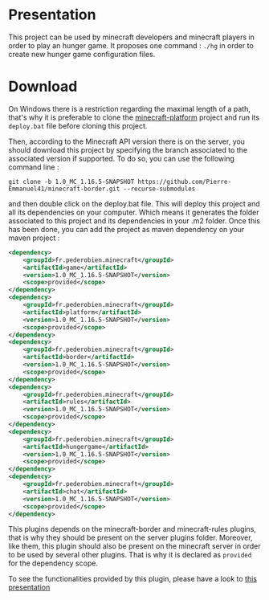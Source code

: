 # Presentation

This project can be used by minecraft developers and minecraft players in order to play an hunger game. It proposes one command : <code>./hg</code> in order to create new hunger game configuration files.

# Download

On Windows there is a restriction regarding the maximal length of a path, that's why it is preferable to clone the [minecraft-platform](https://github.com/Pierre-Emmanuel41/minecraft-game-plateform/blob/1.0_MC_1.16.5-SNAPSHOT/README.md) project and run its <code>deploy.bat</code> file before cloning this project.

Then, according to the Minecraft API version there is on the server, you should download this project by specifying the branch associated to the associated version if supported. To do so, you can use the following command line :

```git
git clone -b 1.0_MC_1.16.5-SNAPSHOT https://github.com/Pierre-Emmanuel41/minecraft-border.git --recurse-submodules
```

and then double click on the deploy.bat file. This will deploy this project and all its dependencies on your computer. Which means it generates the folder associated to this project and its dependencies in your .m2 folder. Once this has been done, you can add the project as maven dependency on your maven project :

```xml
<dependency>
	<groupId>fr.pederobien.minecraft</groupId>
	<artifactId>game</artifactId>
	<version>1.0_MC_1.16.5-SNAPSHOT</version>
	<scope>provided</scope>
</dependency>
<dependency>
	<groupId>fr.pederobien.minecraft</groupId>
	<artifactId>platform</artifactId>
	<version>1.0_MC_1.16.5-SNAPSHOT</version>
	<scope>provided</scope>
</dependency>
<dependency>
	<groupId>fr.pederobien.minecraft</groupId>
	<artifactId>border</artifactId>
	<version>1.0_MC_1.16.5-SNAPSHOT</version>
	<scope>provided</scope>
</dependency>
<dependency>
	<groupId>fr.pederobien.minecraft</groupId>
	<artifactId>rules</artifactId>
	<version>1.0_MC_1.16.5-SNAPSHOT</version>
	<scope>provided</scope>
</dependency>
<dependency>
	<groupId>fr.pederobien.minecraft</groupId>
	<artifactId>hungergame</artifactId>
	<version>1.0_MC_1.16.5-SNAPSHOT</version>
	<scope>provided</scope>
</dependency>
<dependency>
	<groupId>fr.pederobien.minecraft</groupId>
	<artifactId>chat</artifactId>
	<version>1.0_MC_1.16.5-SNAPSHOT</version>
	<scope>provided</scope>
</dependency>
```

This plugins depends on the minecraft-border and minecraft-rules plugins, that is why they should be present on the server plugins folder. Moreover, like them, this plugin should also be present on the minecraft server in order to be used by several other plugins. That is why it is declared as <code>provided</code> for the dependency scope.

To see the functionalities provided by this plugin, please have a look to [this presentation](https://github.com/Pierre-Emmanuel41/minecraft-hungergame/blob/1.0_MC_1.16.5-SNAPSHOT/Presentation.md)
